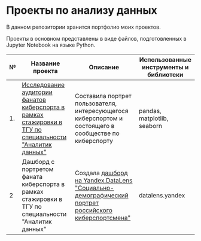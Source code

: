 # Проекты по анализу данных
В данном репозитории хранится портфолио моих проектов.

Проекты в основном представлены в виде файлов, подготовленных в Jupyter Notebook на языке Python.

№|Название проекта|Описание|Использованные инструменты и библиотеки
-|----------------|--------|---------------------------------------
1.|[Исследование аудитории фанатов киберспорта в рамках стажировки в ТГУ по специальности "Аналитик данных"](https://github.com/Lenupcik/portfolio/blob/dev/Cyber%20.ipynb) |Составила портрет пользователя, интересующегося киберспортом и состоящего в сообществе по киберспорту|pandas, matplotlib, seaborn
2|Дашборд с портретом фаната киберспорта в рамках стажировки в ТГУ по специальности "Аналитик данных"|Создала [дашборд на Yandex.DataLens "Cоциально-демографический портрет российского киберспортсмена"](https://datalens.yandex/daflqs6wae7i5)|datalens.yandex
